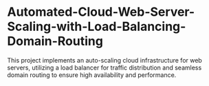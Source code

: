 # Automated-Cloud-Web-Server-Scaling-with-Load-Balancing-Domain-Routing
This project implements an auto-scaling cloud infrastructure for web servers, utilizing a load balancer for traffic distribution and seamless domain routing to ensure high availability and performance.
